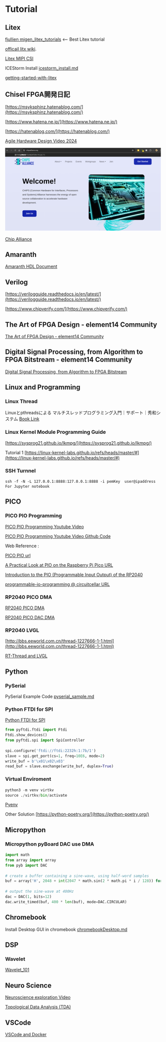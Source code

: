 
# Tutorial

## Litex

[fjullien migen_litex_tutorials](https://github.com/fjullien/migen_litex_tutorials) <-- Best Litex tutorial

[officail litx wiki](https://github.com/enjoy-digital/litex/wiki).

[Litex MIPI CSI](https://github.com/gatecat/litex-nexus-mipi)

ICEStorm Install [icestorm_install.md](subtitles/icestorm_install.md)

[getting-started-with-litex](https://sourcesup.renater.fr/www/mic-sec-2022/labs/getting-started-with-litex.html)

## Chisel FPGA開発日記

[https://msyksphinz.hatenablog.com/](https://msyksphinz.hatenablog.com/)

[https://www.hatena.ne.jp/](https://www.hatena.ne.jp/)

[https://hatenablog.com/](https://hatenablog.com/)

[Agile Hardware Design Video 2024](https://www.youtube.com/playlist?list=PLfrN7RIcMe6g2LBRJLTHTdhyj5s8ag0Rg)

![Chip Alliance](images/2025/Screenshot%20from%202025-02-04%2016-58-19.png)

[Chip Alliance](https://www.chipsalliance.org/)

## Amaranth

[Amaranth HDL Document](https://amaranth-lang.org/docs/amaranth/latest/)

## Verilog

[https://verilogguide.readthedocs.io/en/latest/](https://verilogguide.readthedocs.io/en/latest/)

[https://www.chipverify.com/](https://www.chipverify.com/)

## The Art of FPGA Design - element14 Community

[The Art of FPGA Design - element14 Community](https://community.element14.com/technologies/fpga-group/b/blog/posts/the-art-of-fpga-design)

## Digital Signal Processing, from Algorithm to FPGA Bitstream - element14 Community

[Digital Signal Processing, from Algorithm to FPGA Bitstream](https://community.element14.com/technologies/fpga-group/b/blog/posts/the-art-of-fpga-design-season-2---digital-signal-processing-from-algorithm-to-fpga-bitstream)

## Linux and Programming

### Linux Thread

Linuxとpthreadsによる マルチスレッドプログラミング入門｜サポート｜秀和システム
[Book Link](https://www.shuwasystem.co.jp/support/7980html/5372.html)

### Linux Kernel Module Programming Guide

[https://sysprog21.github.io/lkmpg/](https://sysprog21.github.io/lkmpg/)

Tutorial 1
[https://linux-kernel-labs.github.io/refs/heads/master/#](https://linux-kernel-labs.github.io/refs/heads/master/#)

### SSH Turnnel

    ssh -f -N -L 127.0.0.1:8888:127.0.0.1:8888 -i pemKey  user@ipaddress
    For Jupyter notebook

## PICO

### PICO PIO Programming

[PICO PIO Programming Youtube Video](https://www.youtube.com/playlist?list=PLiRALtgGsxmZs_LXGkh09Zr2NUmk_mtEI)

[PICO PIO Programming Youtube Video Github Code](https://github.com/LifeWithDavid/Raspberry-Pi-Pico-PIO)

Web Reference :

[PICO PIO url](https://circuitcellar.com/research-design-hub/basics-of-design/programmable-io-programming/)

[A Practical Look at PIO on the Raspberry Pi Pico URL](https://blues.com/blog/raspberry-pi-pico-pio/)

[Introduction to the PIO (Programmable Input Output) of the RP2040](https://tutoduino.fr/en/pio-rp2040-en/)

[programmable-io-programming @ circuitcellar URL](https://circuitcellar.com/research-design-hub/basics-of-design/programmable-io-programming/)

### RP2040 PICO DMA

[RP2040 PICO DMA](https://mcuoneclipse.com/2023/04/02/rp2040-with-pio-and-dma-to-address-ws2812b-leds/)

[RP2040 PICO DAC DMA](https://vanhunteradams.com/Pico/DAC/DMA_DAC.html)

### RP2040 LVGL

[http://bbs.eeworld.com.cn/thread-1227666-1-1.html](http://bbs.eeworld.com.cn/thread-1227666-1-1.html)

[RT-Thread and LVGL](https://rt-thread.medium.com/get-raspberry-pi-pico-running-on-rt-thread-rtos-with-an-opensource-light-versatile-graphics-library-c1f708882bff)

## Python

### PySerial

PySerial Example Code [pyserial_sample.md](subtitles/pyserial_sample.md)

### Python FTDI for SPI

[Python FTDI for SPI](https://www.alexallmont.com/spi-refresher/)

``` py
from pyftdi.ftdi import Ftdi
Ftdi.show_devices()
from pyftdi.spi import SpiController

spi.configure('ftdi://ftdi:2232h:1:7b/1')
slave = spi.get_port(cs=1, freq=10E6, mode=2)
write_buf = b'\x01\x02\x03'
read_buf = slave.exchange(write_buf, duplex=True)
```

### Virtual Enviroment

``` py
python3 -m venv virtkv
source ./virtkv/bin/activate
```

[Pyenv](https://sdwh.dev/posts/2021/08/Python-Pyenv/)

Other Solution
[https://python-poetry.org/](https://python-poetry.org/)

## Micropython

### Micropython pyBoard DAC use DMA

```py
import math
from array import array
from pyb import DAC

# create a buffer containing a sine-wave, using half-word samples
buf = array('H', 2048 + int(2047 * math.sin(2 * math.pi * i / 128)) for i in range(128))

# output the sine-wave at 400Hz
dac = DAC(1, bits=12)
dac.write_timed(buf, 400 * len(buf), mode=DAC.CIRCULAR)
```

## Chromebook

Install Desktop GUI in chromebook [chromebookDesktop.md](subtitles/chromebookDesktop.md)

## DSP

### Wavelet

[Wavelet_101](./subtitles/wavelet_101.md)

## Neuro Science

[Neuroscience exploration Video](https://www.youtube.com/playlist?list=PLgtmMKe4spCMzkiVa4-eSHVk-N4SC8r9K)

[Topological Data Analysis (TDA)](https://www.youtube.com/playlist?list=PLz-ep5RbHosVi8Qoyqvz1MEiYrz35Zb7F)

## VSCode

[VSCode and Docker](https://mcuoneclipse.com/2025/02/08/optimizing-embedded-development-with-vs-code-and-devcontainer/)
